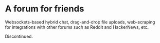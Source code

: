 # A forum for friends

Websockets-based hybrid chat, drag-and-drop file uploads, web-scraping for integrations with other forums such as Reddit and HackerNews, etc.

Discontinued.
